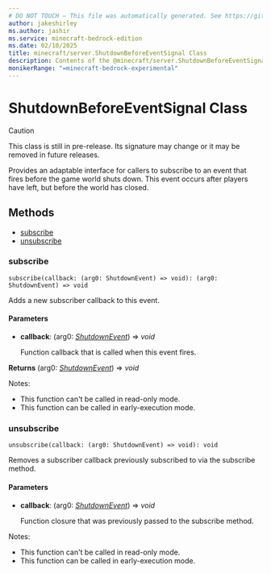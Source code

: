```yaml
---
# DO NOT TOUCH — This file was automatically generated. See https://github.com/mojang/minecraftapidocsgenerator to modify descriptions, examples, etc.
author: jakeshirley
ms.author: jashir
ms.service: minecraft-bedrock-edition
ms.date: 02/10/2025
title: minecraft/server.ShutdownBeforeEventSignal Class
description: Contents of the @minecraft/server.ShutdownBeforeEventSignal class.
monikerRange: "=minecraft-bedrock-experimental"
---
```

# ShutdownBeforeEventSignal Class

> [!CAUTION]
> This class is still in pre-release.  Its signature may change or it may be removed in future releases.

Provides an adaptable interface for callers to subscribe to an event that fires before the game world shuts down. This event occurs after players have left, but before the world has closed.

## Methods
- [subscribe](#subscribe)
- [unsubscribe](#unsubscribe)

### **subscribe**
`
subscribe(callback: (arg0: ShutdownEvent) => void): (arg0: ShutdownEvent) => void
`

Adds a new subscriber callback to this event.

#### **Parameters**
- **callback**: (arg0: [*ShutdownEvent*](ShutdownEvent.md)) => *void*
  
  Function callback that is called when this event fires.

**Returns** (arg0: [*ShutdownEvent*](ShutdownEvent.md)) => *void*
  
Notes:
- This function can't be called in read-only mode.
- This function can be called in early-execution mode.

### **unsubscribe**
`
unsubscribe(callback: (arg0: ShutdownEvent) => void): void
`

Removes a subscriber callback previously subscribed to via the subscribe method.

#### **Parameters**
- **callback**: (arg0: [*ShutdownEvent*](ShutdownEvent.md)) => *void*
  
  Function closure that was previously passed to the subscribe method.
  
Notes:
- This function can't be called in read-only mode.
- This function can be called in early-execution mode.

